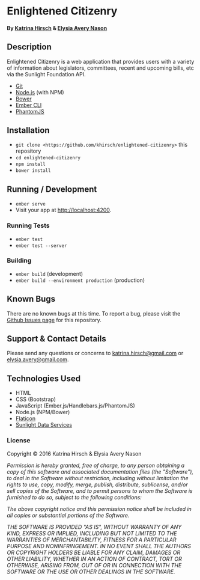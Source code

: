 # Enlightened Citizenry

#### By [Katrina Hirsch](https://github.com/khirsch) & [Elysia Avery Nason](https://github.com/ElysiaAvery)

## Description

Enlightened Citizenry is a web application that provides users with a variety of information about legislators, committees, recent and upcoming bills, etc via the Sunlight Foundation API.

* [Git](http://git-scm.com/)
* [Node.js](http://nodejs.org/) (with NPM)
* [Bower](http://bower.io/)
* [Ember CLI](http://ember-cli.com/)
* [PhantomJS](http://phantomjs.org/)

## Installation

* `git clone <https://github.com/khirsch/enlightened-citizenry>` this repository
* `cd enlightened-citizenry`
* `npm install`
* `bower install`

## Running / Development

* `ember serve`
* Visit your app at [http://localhost:4200](http://localhost:4200).

### Running Tests

* `ember test`
* `ember test --server`

### Building

* `ember build` (development)
* `ember build --environment production` (production)

## Known Bugs

There are no known bugs at this time. To report a bug, please visit the [Github Issues page](https://github.com/khirsch/enlightened-citizenry/issues) for this repository.

## Support & Contact Details

Please send any questions or concerns to katrina.hirsch@gmail.com or elysia.avery@gmail.com.

## Technologies Used

* HTML
* CSS (Bootstrap)
* JavaScript (Ember.js/Handlebars.js/PhantomJS)
* Node.js (NPM/Bower)
* [Flaticon](http://flaticon.com)
* [Sunlight Data Services](http://sunlightfoundation.com/api/)

### License

Copyright &copy; 2016 Katrina Hirsch & Elysia Avery Nason

_Permission is hereby granted, free of charge, to any person obtaining a copy of this software and associated documentation files (the "Software"), to deal in the Software without restriction, including without limitation the rights to use, copy, modify, merge, publish, distribute, sublicense, and/or sell copies of the Software, and to permit persons to whom the Software is furnished to do so, subject to the following conditions:_

_The above copyright notice and this permission notice shall be included in all copies or substantial portions of the Software._

_THE SOFTWARE IS PROVIDED "AS IS", WITHOUT WARRANTY OF ANY KIND, EXPRESS OR IMPLIED, INCLUDING BUT NOT LIMITED TO THE WARRANTIES OF MERCHANTABILITY, FITNESS FOR A PARTICULAR PURPOSE AND NONINFRINGEMENT. IN NO EVENT SHALL THE AUTHORS OR COPYRIGHT HOLDERS BE LIABLE FOR ANY CLAIM, DAMAGES OR OTHER LIABILITY, WHETHER IN AN ACTION OF CONTRACT, TORT OR OTHERWISE, ARISING FROM, OUT OF OR IN CONNECTION WITH THE SOFTWARE OR THE USE OR OTHER DEALINGS IN THE SOFTWARE._
